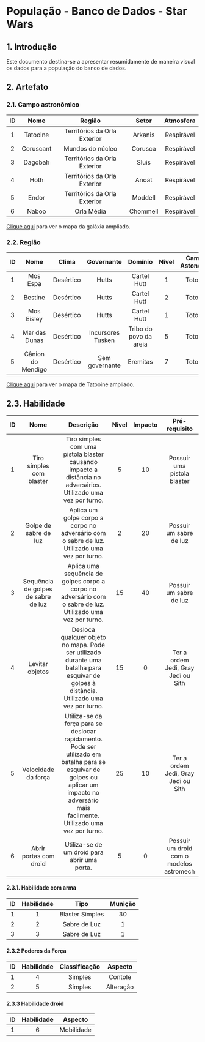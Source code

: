 # População - Banco de Dados - Star Wars

## 1. Introdução

Este documento destina-se a apresentar resumidamente de maneira visual os dados para a população do banco de dados.


## 2. Artefato 

### 2.1. Campo astronômico

| ID | Nome | Região | Setor | Atmosfera |
| :-:| :-:  | :-:    | :-:   | :-:       |
| 1  | Tatooine | Territórios da Orla Exterior | Arkanis | Respirável |
| 2  | Coruscant | Mundos do núcleo | Corusca | Respirável |
| 3  | Dagobah | Territórios da Orla Exterior | Sluis | Respirável |
| 4 | Hoth | Territórios da Orla Exterior | Anoat | Respirável |
| 5 | Endor | Territórios da Orla Exterior | Moddell | Respirável |
| 6 | Naboo | Orla Média | Chommell | Respirável |

<a href="https://github.com/SBD1/Grupo02-starWars/blob/main/docs/assets/Canon_galaxy_map.jpg" target="_blank">Clique aqui</a> para ver o mapa da galáxia ampliado.

### 2.2. Região

| ID | Nome | Clima | Governante | Domínio | Nível | Campos Astonomico |
| :-:| :-:  | :-:    | :-:   | :-: | :-: | :-: |
| 1 | Mos Espa | Desértico | Hutts | Cartel Hutt | 1 | Totooine |
| 2 | Bestine | Desértico | Hutts | Cartel Hutt | 2 | Totooine |
| 3 | Mos Eisley | Desértico | Hutts | Cartel Hutt | 1 | Totooine |
| 4 | Mar das Dunas | Desértico | Incursores Tusken | Tribo do povo da areia | 5 | Totooine |
| 5 | Cânion do Mendigo | Desértico | Sem governante | Eremitas | 7 | Totooine |

<a href="https://github.com/SBD1/Grupo02-starWars/blob/main/docs/assets/tatooine.jpg" target="_blank">Clique aqui</a> para ver o mapa de Tatooine ampliado.

## 2.3. Habilidade

| ID | Nome | Descrição | Nível | Impacto | Pré-requisito |
| :-:| :-:  | :-:    | :-:   | :-: | :-: |
| 1 | Tiro simples com blaster | Tiro simples com uma pistola blaster causando impacto a distância no adversários. Utilizado uma vez por turno. | 5 | 10 | Possuir uma pistola blaster |
| 2 | Golpe de sabre de luz | Aplica um golpe corpo a corpo no adversário com o sabre de luz. Utilizado uma vez por turno. | 2 | 20 | Possuir um sabre de luz |
| 3 | Sequência de golpes de sabre de luz | Aplica uma sequência de golpes corpo a corpo no adversário com o sabre de luz. Utilizado uma vez por turno. | 15 | 40 | Possuir um sabre de luz |
| 4 | Levitar objetos | Desloca qualquer objeto no mapa. Pode ser utilizado durante uma batalha para esquivar de golpes à distância. Utilizado uma vez por turno. | 15 | 0 | Ter a ordem Jedi, Gray Jedi ou Sith |
| 5 | Velocidade da força | Utiliza-se da força para se deslocar rapidamento. Pode ser utilizado em batalha para se esquivar de golpes ou aplicar um impacto no adversário mais facilmente. Utilizado uma vez por turno. | 25 | 10 | Ter a ordem Jedi, Gray Jedi ou Sith |
| 6 | Abrir portas com droid | Utiliza-se de um droid para abrir uma porta. | 5 | 0 | Possuir um droid com o modelos astromech |

#### 2.3.1. Habilidade com arma

| ID | Habilidade | Tipo | Munição |
| :-: | :-: | :-: | :-: |
| 1 | 1 | Blaster Simples | 30 |
| 2 | 2 | Sabre de Luz | 1 |
| 3 | 3 | Sabre de Luz | 1 |


#### 2.3.2 Poderes da Força

| ID | Habilidade | Classificação | Aspecto |
| :-: | :-: | :-: | :-: |
| 1 | 4 | Simples | Contole |
| 2 | 5 | Simples | Alteração |

#### 2.3.3 Habilidade droid

| ID | Habilidade |  Aspecto |
| :-: | :-: | :-: | 
| 1 | 6 | Mobilidade | 